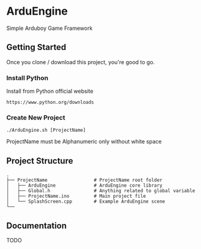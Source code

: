 # ArduEngine
Simple Arduboy Game Framework

## Getting Started
Once you clone / download this project, you're good to go.

### Install Python
Install from Python official website

```
https://www.python.org/downloads
```

### Create New Project
```
./ArduEngine.sh [ProjectName]
```

ProjectName must be Alphanumeric only without white space

## Project Structure
```
.
├── ProjectName                 # ProjectName root folder
│   ├── ArduEngine              # ArduEngine core library
│   ├── Global.h                # Anything related to global variable
│   ├── ProjectName.ino         # Main project file
│   └── SplashScreen.cpp        # Example ArduEngine scene
└──
```

## Documentation
TODO
